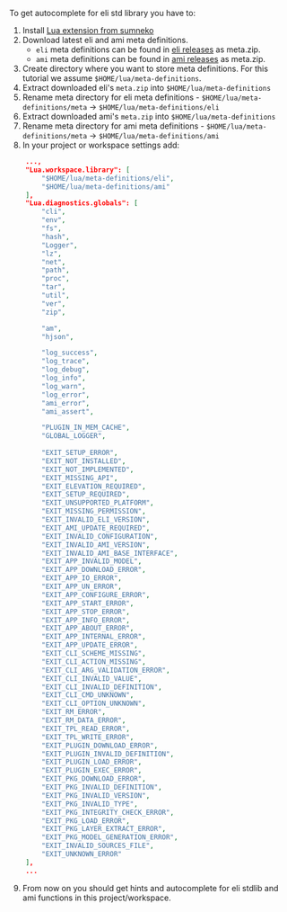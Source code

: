 To get autocomplete for eli std library you have to:
1. Install [Lua extension from sumneko](https://marketplace.visualstudio.com/items?itemName=sumneko.lua)
2. Download latest eli and ami meta definitions. 
   - `eli` meta definitions can be found in [eli releases](https://github.com/cryon-io/eli/releases) as meta.zip.
   - `ami` meta definitions can be found in [ami releases](https://github.com/cryon-io/ami/releases) as meta.zip.
3. Create directory where you want to store meta definitions. For this tutorial we assume `$HOME/lua/meta-definitions`.
4. Extract downloaded eli's `meta.zip` into `$HOME/lua/meta-definitions`
5. Rename meta directory for eli meta definitions - `$HOME/lua/meta-definitions/meta` -> `$HOME/lua/meta-definitions/eli`
6. Extract downloaded ami's `meta.zip` into `$HOME/lua/meta-definitions`
7. Rename meta directory for ami meta definitions - `$HOME/lua/meta-definitions/meta` -> `$HOME/lua/meta-definitions/ami`
8. In your project or workspace settings add:
```json
    ...,
    "Lua.workspace.library": [
        "$HOME/lua/meta-definitions/eli",
        "$HOME/lua/meta-definitions/ami"
    ],
    "Lua.diagnostics.globals": [
        "cli",
        "env",
        "fs",
        "hash",
        "Logger",
        "lz",
        "net",
        "path",
        "proc",
        "tar",
        "util",
        "ver",
        "zip",

        "am",
        "hjson",

        "log_success", 
        "log_trace", 
        "log_debug", 
        "log_info", 
        "log_warn", 
        "log_error",
        "ami_error",
        "ami_assert",

        "PLUGIN_IN_MEM_CACHE",
        "GLOBAL_LOGGER",
        
        "EXIT_SETUP_ERROR",
        "EXIT_NOT_INSTALLED",
        "EXIT_NOT_IMPLEMENTED",
        "EXIT_MISSING_API",
        "EXIT_ELEVATION_REQUIRED",
        "EXIT_SETUP_REQUIRED",
        "EXIT_UNSUPPORTED_PLATFORM",
        "EXIT_MISSING_PERMISSION",
        "EXIT_INVALID_ELI_VERSION",
        "EXIT_AMI_UPDATE_REQUIRED",
        "EXIT_INVALID_CONFIGURATION",
        "EXIT_INVALID_AMI_VERSION",
        "EXIT_INVALID_AMI_BASE_INTERFACE",
        "EXIT_APP_INVALID_MODEL",
        "EXIT_APP_DOWNLOAD_ERROR",
        "EXIT_APP_IO_ERROR",
        "EXIT_APP_UN_ERROR",
        "EXIT_APP_CONFIGURE_ERROR",
        "EXIT_APP_START_ERROR",
        "EXIT_APP_STOP_ERROR",
        "EXIT_APP_INFO_ERROR",
        "EXIT_APP_ABOUT_ERROR",
        "EXIT_APP_INTERNAL_ERROR",
        "EXIT_APP_UPDATE_ERROR",
        "EXIT_CLI_SCHEME_MISSING",
        "EXIT_CLI_ACTION_MISSING",
        "EXIT_CLI_ARG_VALIDATION_ERROR",
        "EXIT_CLI_INVALID_VALUE",
        "EXIT_CLI_INVALID_DEFINITION",
        "EXIT_CLI_CMD_UNKNOWN",
        "EXIT_CLI_OPTION_UNKNOWN",
        "EXIT_RM_ERROR",
        "EXIT_RM_DATA_ERROR",
        "EXIT_TPL_READ_ERROR",
        "EXIT_TPL_WRITE_ERROR",
        "EXIT_PLUGIN_DOWNLOAD_ERROR",
        "EXIT_PLUGIN_INVALID_DEFINITION",
        "EXIT_PLUGIN_LOAD_ERROR",
        "EXIT_PLUGIN_EXEC_ERROR",
        "EXIT_PKG_DOWNLOAD_ERROR",
        "EXIT_PKG_INVALID_DEFINITION",
        "EXIT_PKG_INVALID_VERSION",
        "EXIT_PKG_INVALID_TYPE",
        "EXIT_PKG_INTEGRITY_CHECK_ERROR",
        "EXIT_PKG_LOAD_ERROR",
        "EXIT_PKG_LAYER_EXTRACT_ERROR",
        "EXIT_PKG_MODEL_GENERATION_ERROR",
        "EXIT_INVALID_SOURCES_FILE",
        "EXIT_UNKNOWN_ERROR"
    ],
    ...
```
9. From now on you should get hints and autocomplete for eli stdlib and ami functions in this project/workspace.
